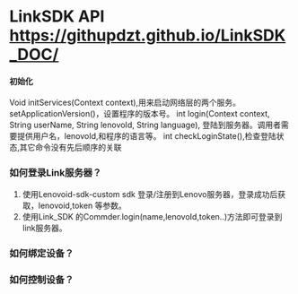 # LinkSDK API https://githupdzt.github.io/LinkSDK_DOC/
#### 初始化
Void initServices(Context context),用来启动网络层的两个服务。
setApplicationVersion()，设置程序的版本号。
int login(Context context, String userName, String lenovoId, String language), 登陆到服务器。调用者需要提供用户名，lenovoId,和程序的语言等。
int checkLoginState(),检查登陆状态,其它命令没有先后顺序的关联

### 如何登录Link服务器？
1. 使用Lenovoid-sdk-custom sdk 登录/注册到Lenovo服务器，登录成功后获取，lenovoid,token 等参数。
2. 使用Link_SDK 的Commder.login(name,lenovoId,token..)方法即可登录到link服务器。
### 如何绑定设备？

### 如何控制设备？




